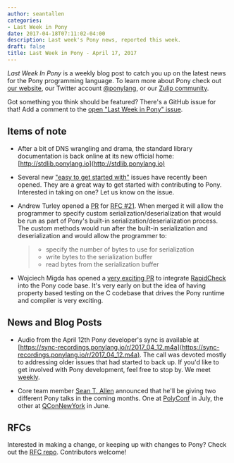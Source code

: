 ```yaml
---
author: seantallen
categories:
- Last Week in Pony
date: 2017-04-18T07:11:02-04:00
description: Last week's Pony news, reported this week.
draft: false
title: Last Week in Pony - April 17, 2017
---
```


_Last Week In Pony_ is a weekly blog post to catch you up on the latest news for the Pony programming language. To learn more about Pony check out [our website](https://ponylang.io), our Twitter account [@ponylang](https://twitter.com/ponylang), or our [Zulip community](https://ponylang.zulipchat.com).

Got something you think should be featured? There's a GitHub issue for that! Add a comment to the [open "Last Week in Pony" issue](https://github.com/ponylang/ponylang.github.io/issues?q=is%3Aissue+is%3Aopen+label%3Alast-week-in-pony).
<!-- more -->

## Items of note

- After a bit of DNS wrangling and drama, the standard library documentation is back online at its new official home: [http://stdlib.ponylang.io](http://stdlib.ponylang.io)

- Several new ["easy to get started with"](https://github.com/ponylang/ponyc/issues?q=is:issue+is:open+label:%22difficulty:+1+-+easy%22) issues have recently been opened. They are a great way to get started with contributing to Pony. Interested in taking on one? Let us know on the issue.

- Andrew Turley opened a [PR](https://github.com/ponylang/ponyc/pull/1839) for [RFC #21](https://github.com/ponylang/rfcs/blob/master/text/0021-custom-serialization.md). When merged it will allow the programmer to specify custom serialization/deserialization that would be run as part of Pony's built-in serialization/deserialization process. The custom methods would run after the built-in serialization and deserialization and would allow the programmer to:

  > - specify the number of bytes to use for serialization
  > - write bytes to the serialization buffer
  > - read bytes from the serialization buffer

- Wojciech Migda has opened a [very exciting PR](https://github.com/ponylang/ponyc/pull/1840) to integrate [RapidCheck](https://github.com/emil-e/rapidcheck) into the Pony code base. It's very early on but the idea of having property based testing on the C codebase that drives the Pony runtime and compiler is very exciting.

## News and Blog Posts

- Audio from the April 12th Pony developer's sync is available at [https://sync-recordings.ponylang.io/r/2017_04_12.m4a](https://sync-recordings.ponylang.io/r/2017_04_12.m4a). The call was devoted mostly to addressing older issues that had started to back up. If you'd like to get involved with Pony development, feel free to stop by. We meet [weekly](https://calendar.google.com/calendar?cid=NTlqY3J1NmY1MG1ycHFibTdlbTRpY2xua2tAZ3JvdXAuY2FsZW5kYXIuZ29vZ2xlLmNvbQ).

- Core team member [Sean T. Allen](https://twitter.com/seantallen) announced that he'll be giving two different Pony talks in the coming months. One at [PolyConf](https://polyconf.com) in July, the other at [QConNewYork](https://qconnewyork.com/ny2017/presentation/pony-fintech-experience-report) in June.

## RFCs

Interested in making a change, or keeping up with changes to Pony? Check out the [RFC repo](https://github.com/ponylang/rfcs). Contributors welcome!
